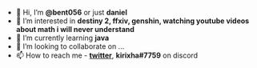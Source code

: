 - 👋 Hi, I’m **@bent056** or just **daniel**
- 👀 I’m interested in **destiny 2, ffxiv, genshin, watching youtube videos about math i will never understand**
- 🌱 I’m currently learning **java**
- 💞️ I’m looking to collaborate on ...
- 📫 How to reach me - **[twitter](https://twitter.com/kirixha)**, **kirixha#7759** on discord

<!---
bent056/bent056 is a ✨ special ✨ repository because its `README.md` (this file) appears on your GitHub profile.
You can click the Preview link to take a look at your changes.
--->
